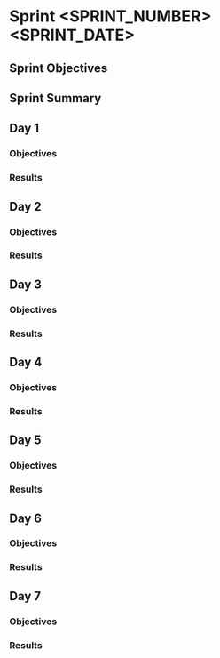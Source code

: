 # Sprint <SPRINT_NUMBER> <SPRINT_DATE>

## Sprint Objectives
## Sprint Summary

## Day 1
### Objectives
### Results

## Day 2
### Objectives
### Results

## Day 3
### Objectives
### Results

## Day 4
### Objectives
### Results

## Day 5
### Objectives
### Results

## Day 6
### Objectives
### Results

## Day 7
### Objectives
### Results
